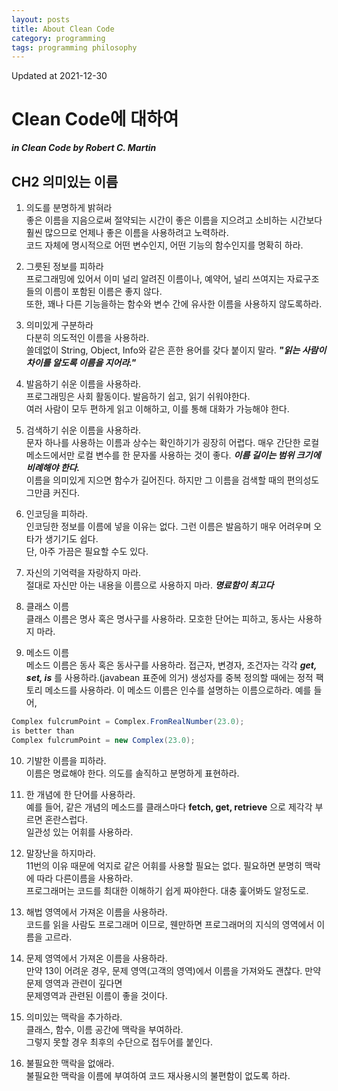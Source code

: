 ```yaml
---
layout: posts
title: About Clean Code
category: programming
tags: programming philosophy
---
```

Updated at 2021-12-30  

# Clean Code에 대하여
___in Clean Code by Robert C. Martin___

## CH2 의미있는 이름

1. 의도를 분명하게 밝혀라  
좋은 이름을 지음으로써 절약되는 시간이 좋은 이름을 지으려고
소비하는 시간보다 훨씬 많으므로 언제나 좋은 이름을 사용하려고 노력하라.  
코드 자체에 명시적으로 어떤 변수인지, 어떤 기능의 함수인지를 
명확히 하라.

2. 그릇된 정보를 피하라  
프로그래밍에 있어서 이미 널리 알려진 이름이나, 예약어, 
널리 쓰여지는 자료구조 들의 이름이 포함된 이름은 좋지 않다.  
또한, 꽤나 다른 기능을하는 함수와 변수 간에 유사한 이름을 사용하지 않도록하라.

3. 의미있게 구분하라  
다분히 의도적인 이름을 사용하라.  
쓸데없이 String, Object, Info와 같은 흔한 용어를 갖다 붙이지 말라. __*"읽는 사람이 차이를 알도록 이름을 지어라."*__

4. 발음하기 쉬운 이름을 사용하라.  
프로그래밍은 사회 활동이다. 발음하기 쉽고, 읽기 쉬워야한다.  
여러 사람이 모두 편하게 읽고 이해하고, 이를 통해 대화가 가능해야 한다. 

5. 검색하기 쉬운 이름을 사용하라.  
문자 하나를 사용하는 이름과 상수는 확인하기가 굉장히 어렵다.
매우 간단한 로컬 메소드에서만 로컬 변수를 한 문자롤 사용하는 것이 좋다. __*이름 길이는 범위 크기에 비례해야 한다.*__  
이름을 의미있게 지으면 함수가 길어진다. 하지만 그 이름을 검색할 때의 편의성도 그만큼 커진다. 

6. 인코딩을 피하라.  
인코딩한 정보를 이름에 넣을 이유는 없다. 그런 이름은 발음하기 매우 어려우며 오타가 생기기도 쉽다.  
단, 아주 가끔은 필요할 수도 있다.  

7. 자신의 기억력을 자랑하지 마라.  
절대로 자신만 아는 내용을 이름으로 사용하지 마라. __*명료함이 최고다*__  

8. 클래스 이름  
클래스 이름은 명사 혹은 명사구를 사용하라. 모호한 단어는 피하고, 동사는 사용하지 마라.  

9. 메소드 이름  
메소드 이름은 동사 혹은 동사구를 사용하라. 접근자, 변경자, 조건자는 각각 __*get, set, is*__ 를 사용하라.(javabean 표준에 의거)  생성자를 중복 정의할 때에는 정적 팩토리 메소드를 사용하라. 이 메소드 이름은 인수를 설명하는 이름으로하라. 예를 들어,  
```java
Complex fulcrumPoint = Complex.FromRealNumber(23.0);
is better than
Complex fulcrumPoint = new Complex(23.0);
```

10. 기발한 이름을 피하라.  
이름은 명료해야 한다. 의도를 솔직하고 분명하게 표현하라.  

11. 한 개념에 한 단어를 사용하라.  
예를 들어, 같은 개념의 메소드를 클래스마다 **fetch, get, retrieve** 으로 제각각 부르면 혼란스럽다.  
일관성 있는 어휘를 사용하라.

12. 말장난을 하지마라.  
11번의 이유 때문에 억지로 같은 어휘를 사용할 필요는 없다. 필요하면 분명히 맥락에 따라 다른이름을 사용하라.  
프로그래머는 코드를 최대한 이해하기 쉽게 짜야한다. 대충 훑어봐도 알정도로.

13. 해법 영역에서 가져온 이름을 사용하라.  
코드를 읽을 사람도 프로그래머 이므로, 웬만하면 프로그래머의 지식의 영역에서 이름을 고르라.

14. 문제 영역에서 가져온 이름을 사용하라.  
만약 13이 어려운 경우, 문제 영역(고객의 영역)에서 이름을 가져와도 괜찮다. 만약 문제 영역과 관련이 깊다면  
문제영역과 관련된 이름이 좋을 것이다. 

15. 의미있는 맥락을 추가하라.  
클래스, 함수, 이름 공간에 맥락을 부여하라.  
그렇지 못할 경우 최후의 수단으로 접두어를 붙인다. 

16. 불필요한 맥락을 없애라.  
불필요한 맥락을 이름에 부여하여 코드 재사용시의 불편함이 없도록 하라.  

